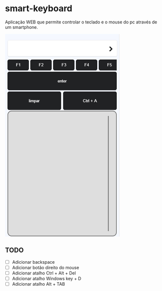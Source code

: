 # smart-keyboard

Aplicação WEB que permite controlar o teclado e o mouse do pc através de um smartphone.

![SmartKeyboard](/ss.png?raw=true)


## TODO
- [ ] Adicionar backspace
- [ ] Adicionar botão direito do mouse
- [ ] Adicionar atalho Ctrl + Alt + Del
- [ ] Adicionar atalho Windows key + D
- [ ] Adicionar atalho Alt + TAB
